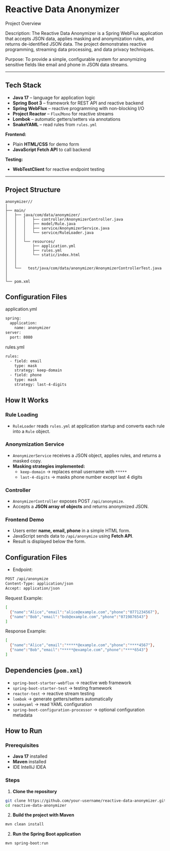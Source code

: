 # Reactive Data Anonymizer

Project Overview

Description:
The Reactive Data Anonymizer is a Spring WebFlux application that accepts JSON data, applies masking and anonymization rules, and returns de-identified JSON data. The project demonstrates reactive programming, streaming data processing, and data privacy techniques.

Purpose:
To provide a simple, configurable system for anonymizing sensitive fields like email and phone in JSON data streams.

---

## Tech Stack

- **Java 17** – language for application logic  
- **Spring Boot 3** – framework for REST API and reactive backend  
- **Spring WebFlux** – reactive programming with non-blocking I/O  
- **Project Reactor** – `Flux`/`Mono` for reactive streams  
- **Lombok** – automatic getters/setters via annotations  
- **SnakeYAML** – read rules from `rules.yml`  

**Frontend:**  
- Plain **HTML/CSS** for demo form  
- **JavaScript Fetch API** to call backend  

**Testing:**  
- **WebTestClient** for reactive endpoint testing  

---


## Project Structure  

```
anonymizer//
│
├── main/
│   ├── java/com/data/anonymizer/
│   │   │   ├── controller/AnonymizerController.java    
│   │   │   ├── model/Rule.java
│   │   │   ├── service/AnonymizerService.java
│   │   │   └── service/RuleLoader.java
│   │   │
│   │   └── resources/
│   │       ├── application.yml
│   │       ├── rules.yml
│   │       └── static/index.html
│   │
│   │   
│   └──   test/java/com/data/anonymizer/AnonymizerControllerTest.java 
│      
│     
└── pom.xml        
```


##  Configuration Files

application.yml

```sh
spring:
  application:
    name: anonymizer
server:
  port: 8080

```

rules.yml

```sh
rules:
  - field: email
    type: mask
    strategy: keep-domain
  - field: phone
    type: mask
    strategy: last-4-digits


```


## How It Works

### Rule Loading
- `RuleLoader` reads `rules.yml` at application startup and converts each rule into a `Rule` object.

### Anonymization Service
- `AnonymizerService` receives a JSON object, applies rules, and returns a masked copy.
- **Masking strategies implemented:**
  - `keep-domain` → replaces email username with `*****`
  - `last-4-digits` → masks phone number except last 4 digits

### Controller
- `AnonymizerController` exposes POST `/api/anonymize`.
- Accepts a **JSON array of objects** and returns anonymized JSON.

### Frontend Demo
- Users enter **name, email, phone** in a simple HTML form.
- JavaScript sends data to `/api/anonymize` using **Fetch API**.
- Result is displayed below the form.



##  Configuration Files

- Endpoint:

```sh
POST /api/anonymize
Content-Type: application/json
Accept: application/json

```

Request Example:

```sh
[
  {"name":"Alice","email":"alice@example.com","phone":"0771234567"},
  {"name":"Bob","email":"bob@example.com","phone":"0719876543"}
]

```

Response Example:

```sh
[
  {"name":"Alice","email":"*****@example.com","phone":"****4567"},
  {"name":"Bob","email":"*****@example.com","phone":"****6543"}
]


```

## Dependencies (`pom.xml`)

- `spring-boot-starter-webflux` → reactive web framework  
- `spring-boot-starter-test` → testing framework  
- `reactor-test` → reactive stream testing  
- `lombok` → generate getters/setters automatically  
- `snakeyaml` → read YAML configuration  
- `spring-boot-configuration-processor` → optional configuration metadata


## How to Run

### Prerequisites
- **Java 17** installed
- **Maven** installed
- IDE  IntelliJ IDEA

### Steps

1. **Clone the repository**
```bash
git clone https://github.com/your-username/reactive-data-anonymizer.git
cd reactive-data-anonymizer
```

2. **Build the project with Maven**
```bash
mvn clean install
```
2. **Run the Spring Boot application**
```bash
mvn spring-boot:run
```


